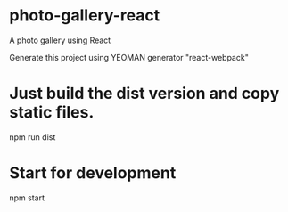 # photo-gallery-react
A photo gallery using React

Generate this project using YEOMAN generator "react-webpack"


# Just build the dist version and copy static files.
npm run dist

# Start for development
npm start